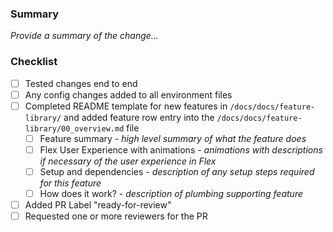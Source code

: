 ### Summary

_Provide a summary of the change..._

### Checklist

- [ ] Tested changes end to end
- [ ] Any config changes added to all environment files
- [ ] Completed README template for new features in `/docs/docs/feature-library/` and added feature row entry into the `/docs/docs/feature-library/00_overview.md` file
  - [ ] Feature summary - _high level summary of what the feature does_
  - [ ] Flex User Experience with animations - _animations with descriptions if necessary of the user experience in Flex_
  - [ ] Setup and dependencies - _description of any setup steps required for this feature_
  - [ ] How does it work? - _description of plumbing supporting feature_
- [ ] Added PR Label "ready-for-review"
- [ ] Requested one or more reviewers for the PR
